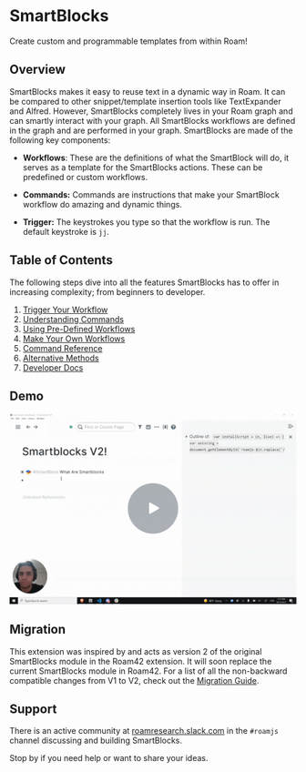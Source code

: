 # SmartBlocks

Create custom and programmable templates from within Roam!

## Overview

SmartBlocks makes it easy to reuse text in a dynamic way in Roam. It can be compared to other snippet/template insertion tools like TextExpander and Alfred. However, SmartBlocks completely lives in your Roam graph and can smartly interact with your graph. All SmartBlocks workflows are defined in the graph and are performed in your graph. SmartBlocks are made of the following key components:

- **Workflows**: These are the definitions of what the SmartBlock will do, it serves as a template for the SmartBlocks actions. These can be predefined or custom workflows.

- **Commands:** Commands are instructions that make your SmartBlock workflow do amazing and dynamic things.

- **Trigger:** The keystrokes you type so that the workflow is run. The default keystroke is `jj`.

## Table of Contents

The following steps dive into all the features SmartBlocks has to offer in increasing complexity; from beginners to developer.

1. [Trigger Your Workflow](https://github.com/RoamJs/smartblocks/blob/main/docs/010-trigger-your-workflow.md)
2. [Understanding Commands](https://github.com/RoamJs/smartblocks/blob/main/docs/020-understanding-commands.md)
3. [Using Pre-Defined Workflows](https://github.com/RoamJs/smartblocks/blob/main/docs/030-using-pre-defined-workflows.md)
4. [Make Your Own Workflows](https://github.com/RoamJs/smartblocks/blob/main/docs/040-make-your-own-workflows.md)
5. [Command Reference](https://github.com/RoamJs/smartblocks/blob/main/docs/050-command-reference.md)
6. [Alternative Methods](https://github.com/RoamJs/smartblocks/blob/main/docs/060-alternative-methods.md)
7. [Developer Docs](https://github.com/RoamJs/smartblocks/blob/main/docs/070-developer-docs.md)

## Demo

[![](docs/media/vargas-smartblocks-demo-thumbnail.gif)](https://www.loom.com/share/954d916643754027a3889fd5bf7f24dd)

<!-- <div style="position: relative; padding-bottom: 66.66666666666666%; height: 0;"><iframe src="https://www.loom.com/embed/954d916643754027a3889fd5bf7f24dd" frameborder="0" webkitallowfullscreen mozallowfullscreen allowfullscreen style="position: absolute; top: 0; left: 0; width: 100%; height: 100%;"></iframe></div> -->

## Migration

This extension was inspired by and acts as version 2 of the original SmartBlocks module in the Roam42 extension. It will soon replace the current SmartBlocks module in Roam42. For a list of all the non-backward compatible changes from V1 to V2, check out the [Migration Guide](https://github.com/RoamJS/smartblocks/blob/main/docs/migration-guide.md).

## Support

There is an active community at [roamresearch.slack.com](https://join.slack.com/t/roamresearch/shared_invite/zt-ni1vw9yf-HzeWr05ZJBt55j_zfddPsw) in the `#roamjs` channel discussing and building SmartBlocks.

Stop by if you need help or want to share your ideas.
